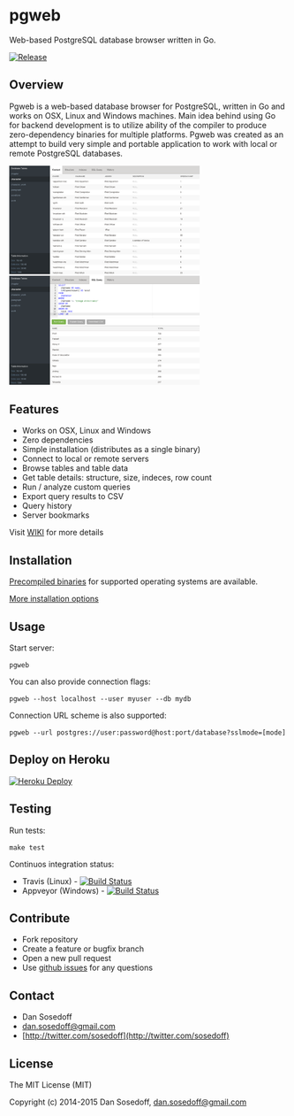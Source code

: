 # pgweb

Web-based PostgreSQL database browser written in Go.

[![Release](https://img.shields.io/github/release/sosedoff/pgweb.svg)](https://github.com/sosedoff/pgweb/releases)

## Overview

Pgweb is a web-based database browser for PostgreSQL, written in Go and works
on OSX, Linux and Windows machines. Main idea behind using Go for backend development
is to utilize ability of the compiler to produce zero-dependency binaries for 
multiple platforms. Pgweb was created as an attempt to build very simple and portable
application to work with local or remote PostgreSQL databases.

<img src="screenshots/browse.png" width="345px" />
<img src="screenshots/query.png" width="345px" />

## Features

- Works on OSX, Linux and Windows
- Zero dependencies
- Simple installation (distributes as a single binary)
- Connect to local or remote servers
- Browse tables and table data
- Get table details: structure, size, indeces, row count
- Run / analyze custom queries
- Export query results to CSV
- Query history
- Server bookmarks

Visit [WIKI](https://github.com/sosedoff/pgweb/wiki) for more details

## Installation

[Precompiled binaries](https://github.com/sosedoff/pgweb/releases) for supported 
operating systems are available.

[More installation options](https://github.com/sosedoff/pgweb/wiki/Installation)

## Usage

Start server:

```
pgweb
```

You can also provide connection flags:

```
pgweb --host localhost --user myuser --db mydb
```

Connection URL scheme is also supported:

```
pgweb --url postgres://user:password@host:port/database?sslmode=[mode]
```

## Deploy on Heroku

[![Heroku Deploy](https://www.herokucdn.com/deploy/button.png)](https://heroku.com/deploy?template=https://github.com/sosedoff/pgweb)

## Testing

Run tests:

```
make test
```

Continuos integration status:

- Travis (Linux) - [![Build Status](https://img.shields.io/travis/sosedoff/pgweb.svg)](https://travis-ci.org/sosedoff/pgweb)
- Appveyor (Windows) - [![Build Status](https://img.shields.io/appveyor/ci/sosedoff/pgweb.svg)](https://ci.appveyor.com/project/sosedoff/pgweb)

## Contribute

- Fork repository
- Create a feature or bugfix branch
- Open a new pull request
- Use [github issues](https://github.com/sosedoff/pgweb/issues) for any questions

## Contact

- Dan Sosedoff
- [dan.sosedoff@gmail.com](mailto:dan.sosedoff@gmail.com)
- [http://twitter.com/sosedoff](http://twitter.com/sosedoff)

## License

The MIT License (MIT)

Copyright (c) 2014-2015 Dan Sosedoff, <dan.sosedoff@gmail.com>